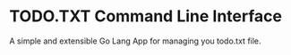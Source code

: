# TODO.TXT Command Line Interface

A simple and extensible Go Lang App for managing you todo.txt file.
